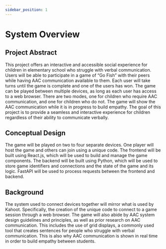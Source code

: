 ```yaml
---
sidebar_position: 1
---
```


# System Overview
## Project Abstract
This project offers an interactive and accessible social experience for children in elementary school who struggle with verbal communication. Users will be able to participate in a game of “Go Fish” with their peers while having AAC communication available to them. Each user will take turns until the game is complete and one of the users has won. The game can be played between multiple devices, as long as each user has access to a web browser. There are two modes, one for children who require AAC communication, and one for children who do not. The game will show the AAC communication while it is in progress to build empathy. The goal of this project is to provide a seamless and interactive experience for children regardless of their ability to communicate verbally.

## Conceptual Design
The game will be played on two to four separate devices. One player will host the game and others can join using a unique code. The frontend will be built using React.js, which will be used to build and manage the game components. The backend will be built using Python, which will be used to store game identifiers and connections and the state of the game and its logic. FastAPI will be used to process requests between the frontend and backend.

## Background
The system used to connect devices together will mirror what is used by Kahoot. Specifically, the creation of the unique code to connect to a game session through a web browser. The game will also abide by AAC system design guidelines and principles, as well as prior research on AAC communication. This includes the use of grid displays, a commonly used tool that creates sentences for people who struggle with verbal communication. This is also why AAC communication is shown in real time in order to build empathy between students.
